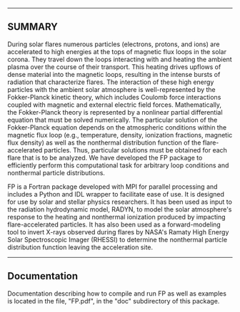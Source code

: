 -------------
SUMMARY
-------------
During solar flares numerous particles (electrons, protons, and ions) are accelerated to high energies at the tops of magnetic flux loops in the solar corona. They travel down the loops interacting with and heating the ambient plasma over the course of their transport. This heating drives upflows of dense material into the magnetic loops, resulting in the intense bursts of radiation that characterize flares. The interaction of these high energy particles with the ambient solar atmosphere is well-represented by the Fokker-Planck kinetic theory, which includes Coulomb force interactions coupled with magnetic and external electric field forces. Mathematically, the Fokker-Planck theory is represented by a nonlinear partial differential equation that must be solved numerically. The particular solution of the Fokker-Planck equation depends on the atmospheric conditions within the magnetic flux loop (e.g., temperature, density, ionization fractions, magnetic flux density) as well as the nonthermal distribution function of the flare-accelerated particles. Thus, particular solutions must be obtained for each flare that is to be analyzed. We have developed the FP package to efficiently perform this computational task for arbitrary loop conditions and nonthermal particle distributions.

FP is a Fortran package developed with MPI for parallel processing and includes a Python and IDL wrapper to facilitate ease of use. It is designed for use by solar and stellar physics researchers. It has been used as input to the radiation hydrodynamic model, RADYN, to model the solar atmosphere's response to the heating and nonthermal ionization produced by impacting flare-accelerated particles. It has also been used as a forward-modeling tool to invert X-rays observed during flares by NASA's Ramaty High Energy Solar Spectroscopic Imager (RHESSI) to determine the nonthermal particle distribution function leaving the acceleration site.

-------------
Documentation
-------------
Documentation describing how to compile and run FP as well as examples is located in the file, "FP.pdf", in the "doc" subdirectory of this package. 

